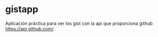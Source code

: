 # gistapp
Aplicación práctica para ver los gist con la api que proporciona github https://api.github.com/

